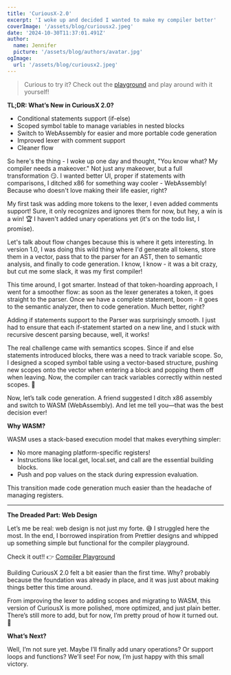 ```yaml
---
title: 'CuriousX-2.0'
excerpt: 'I woke up and decided I wanted to make my compiler better'
coverImage: '/assets/blog/curiousx2.jpeg'
date: '2024-10-30T11:37:01.491Z'
author:
  name: Jennifer
  picture: '/assets/blog/authors/avatar.jpg'
ogImage:
  url: '/assets/blog/curiousx2.jpeg'
---
```



> Curious to try it? Check out the [playground](https://jnyfah.github.io/CuriousX/) and play around with it yourself!


__TL;DR: What’s New in CuriousX 2.0?__
- Conditional statements support (if-else)
- Scoped symbol table to manage variables in nested blocks
- Switch to WebAssembly for easier and more portable code generation
- Improved lexer with comment support
- Cleaner flow

So here's the thing - I woke up one day and thought, "You know what? My compiler needs a makeover." Not just any makeover, but a full transformation 😏. I wanted better UI, proper if statements with comparisons, I ditched x86 for something way cooler - WebAssembly! Because who doesn't love making their life easier, right?

My first task was adding more tokens to the lexer, I even added comments support! Sure, it only recognizes and ignores them for now, but hey, a win is a win! 🏆 I haven't added unary operations yet (it's on the todo list, I promise).

Let's talk about flow changes because this is where it gets interesting. In version 1.0, I was doing this wild thing where I'd generate all tokens, store them in a vector, pass that to the parser for an AST, then to semantic analysis, and finally to code generation. I know, I know - it was a bit crazy, but cut me some slack, it was my first compiler!

This time around, I got smarter. Instead of that token-hoarding approach, I went for a smoother flow: as soon as the lexer generates a token, it goes straight to the parser. Once we have a complete statement, boom - it goes to the semantic analyzer, then to code generation. Much better, right?

Adding if statements support to the Parser was surprisingly smooth. I just had to ensure that each if-statement started on a new line, and I stuck with recursive descent parsing because, well, it works!

The real challenge came with semantics scopes. Since if and else statements introduced blocks, there was a need to track variable scope. So, I designed a scoped symbol table using a vector-based structure, pushing new scopes onto the vector when entering a block and popping them off when leaving. Now, the compiler can track variables correctly within nested scopes. 🎉

Now, let’s talk code generation. A friend suggested I ditch x86 assembly and switch to WASM (WebAssembly). And let me tell you—that was the best decision ever!

__**Why WASM?**__

WASM uses a stack-based execution model that makes everything simpler:

- No more managing platform-specific registers!
- Instructions like local.get, local.set, and call are the essential building blocks.
- Push and pop values on the stack during expression evaluation.

This transition made code generation much easier than the headache of managing registers. 

---
__The Dreaded Part: Web Design__

Let’s me be real: web design is not just my forte. 😅 I struggled here the most. In the end, I borrowed inspiration from Prettier designs and whipped up something simple but functional for the compiler playground.

Check it out!! 👉 [Compiler Playground]()

Building CuriousX 2.0 felt a bit easier than the first time. Why? probably because the foundation was already in place, and it was just about making things better this time around.

From improving the lexer to adding scopes and migrating to WASM, this version of CuriousX is more polished, more optimized, and just plain better. There’s still more to add, but for now, I’m pretty proud of how it turned out. 💪

__What’s Next?__

Well, I’m not sure yet. Maybe I’ll finally add unary operations? Or support loops and functions? We’ll see! For now, I’m just happy with this small victory.
